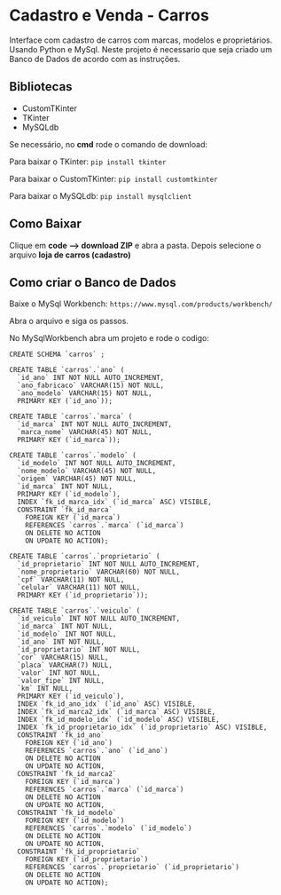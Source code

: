 # Cadastro e Venda - Carros
Interface com cadastro de carros com marcas, modelos e proprietários. Usando Python e MySql.
Neste projeto é necessario que seja criado um Banco de Dados de acordo com as instruções.

## Bibliotecas
- CustomTKinter
- TKinter
- MySQLdb
  
Se necessário, no **cmd** rode o comando de download:

Para baixar o TKinter: `pip install tkinter`

Para baixar o CustomTKinter: `pip install customtkinter`

Para baixar o MySQLdb: `pip install mysqlclient`

## Como Baixar
Clique em **code --> download ZIP** e abra a pasta. Depois selecione o arquivo **loja de carros (cadastro)**

## Como criar o Banco de Dados
Baixe o MySql Workbench: `https://www.mysql.com/products/workbench/`

Abra o arquivo e siga os passos.

No MySqlWorkbench abra um projeto e rode o codigo:
```
CREATE SCHEMA `carros` ;

CREATE TABLE `carros`.`ano` (
  `id_ano` INT NOT NULL AUTO_INCREMENT,
  `ano_fabricaco` VARCHAR(15) NOT NULL,
  `ano_modelo` VARCHAR(15) NOT NULL,
  PRIMARY KEY (`id_ano`));

CREATE TABLE `carros`.`marca` (
  `id_marca` INT NOT NULL AUTO_INCREMENT,
  `marca_nome` VARCHAR(45) NOT NULL,
  PRIMARY KEY (`id_marca`));

CREATE TABLE `carros`.`modelo` (
  `id_modelo` INT NOT NULL AUTO_INCREMENT,
  `nome_modelo` VARCHAR(45) NOT NULL,
  `origem` VARCHAR(45) NOT NULL,
  `id_marca` INT NOT NULL,
  PRIMARY KEY (`id_modelo`),
  INDEX `fk_id_marca_idx` (`id_marca` ASC) VISIBLE,
  CONSTRAINT `fk_id_marca`
    FOREIGN KEY (`id_marca`)
    REFERENCES `carros`.`marca` (`id_marca`)
    ON DELETE NO ACTION
    ON UPDATE NO ACTION);

CREATE TABLE `carros`.`proprietario` (
  `id_proprietario` INT NOT NULL AUTO_INCREMENT,
  `nome_proprietario` VARCHAR(60) NOT NULL,
  `cpf` VARCHAR(11) NOT NULL,
  `celular` VARCHAR(11) NOT NULL,
  PRIMARY KEY (`id_proprietario`));

CREATE TABLE `carros`.`veiculo` (
  `id_veiculo` INT NOT NULL AUTO_INCREMENT,
  `id_marca` INT NOT NULL,
  `id_modelo` INT NOT NULL,
  `id_ano` INT NOT NULL,
  `id_proprietario` INT NOT NULL,
  `cor` VARCHAR(15) NULL,
  `placa` VARCHAR(7) NULL,
  `valor` INT NOT NULL,
  `valor_fipe` INT NULL,
  `km` INT NULL,
  PRIMARY KEY (`id_veiculo`),
  INDEX `fk_id_ano_idx` (`id_ano` ASC) VISIBLE,
  INDEX `fk_id_marca2_idx` (`id_marca` ASC) VISIBLE,
  INDEX `fk_id_modelo_idx` (`id_modelo` ASC) VISIBLE,
  INDEX `fk_id_proprietario_idx` (`id_proprietario` ASC) VISIBLE,
  CONSTRAINT `fk_id_ano`
    FOREIGN KEY (`id_ano`)
    REFERENCES `carros`.`ano` (`id_ano`)
    ON DELETE NO ACTION
    ON UPDATE NO ACTION,
  CONSTRAINT `fk_id_marca2`
    FOREIGN KEY (`id_marca`)
    REFERENCES `carros`.`marca` (`id_marca`)
    ON DELETE NO ACTION
    ON UPDATE NO ACTION,
  CONSTRAINT `fk_id_modelo`
    FOREIGN KEY (`id_modelo`)
    REFERENCES `carros`.`modelo` (`id_modelo`)
    ON DELETE NO ACTION
    ON UPDATE NO ACTION,
  CONSTRAINT `fk_id_proprietario`
    FOREIGN KEY (`id_proprietario`)
    REFERENCES `carros`.`proprietario` (`id_proprietario`)
    ON DELETE NO ACTION
    ON UPDATE NO ACTION);
```
